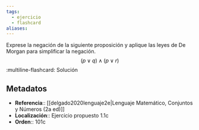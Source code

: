 ```yaml
---
tags:
  - ejercicio
  - flashcard
aliases:
---
```

Exprese la negación de la siguiente proposición y aplique las leyes de De Morgan para simplificar la negación.
$$(p \lor q) \land (p \lor r)$$
:multiline-flashcard:
Solución

## Metadatos
- **Referencia**:: [[delgado2020lenguaje2e|Lenguaje Matemático, Conjuntos y Números (2a ed)]]
- **Localización**:: Ejercicio propuesto 1.1c
- **Orden**:: 101c
